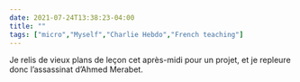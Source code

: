 ```yaml
---
date: 2021-07-24T13:38:23-04:00
title: ""
tags: ["micro","Myself","Charlie Hebdo","French teaching"]
---
```

Je relis de vieux plans de leçon cet après-midi pour un projet, et je repleure donc l’assassinat d’Ahmed Merabet.
